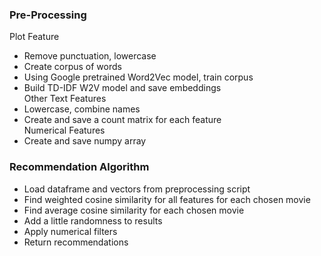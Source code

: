 ### Pre-Processing
Plot Feature <br />
* Remove punctuation, lowercase
* Create corpus of words
* Using Google pretrained Word2Vec model, train corpus
* Build TD-IDF W2V model and save embeddings <br />
Other Text Features <br />
* Lowercase, combine names
* Create and save a count matrix for each feature <br/>
Numerical Features <br />
* Create and save numpy array

### Recommendation Algorithm
* Load dataframe and vectors from preprocessing script
* Find weighted cosine similarity for all features for each chosen movie
* Find average cosine similarity for each chosen movie
* Add a little randomness to results
* Apply numerical filters
* Return recommendations
